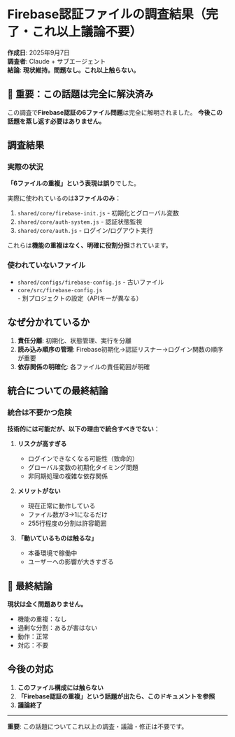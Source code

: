 # Firebase認証ファイルの調査結果（完了・これ以上議論不要）

**作成日**: 2025年9月7日  
**調査者**: Claude + サブエージェント  
**結論**: **現状維持。問題なし。これ以上触らない。**

## 🚨 重要：この話題は完全に解決済み

この調査で**Firebase認証の6ファイル問題**は完全に解明されました。
**今後この話題を蒸し返す必要はありません。**

## 調査結果

### 実際の状況

**「6ファイルの重複」という表現は誤り**でした。

実際に使われているのは**3ファイルのみ**：
1. `shared/core/firebase-init.js` - 初期化とグローバル変数
2. `shared/core/auth-system.js` - 認証状態監視  
3. `shared/core/auth.js` - ログイン/ログアウト実行

これらは**機能の重複はなく、明確に役割分担**されています。

### 使われていないファイル
- `shared/configs/firebase-config.js` - 古いファイル
- `core/src/firebase-config.js` - 別プロジェクトの設定（APIキーが異なる）

## なぜ分かれているか

1. **責任分離**: 初期化、状態管理、実行を分離
2. **読み込み順序の管理**: Firebase初期化→認証リスナー→ログイン関数の順序が重要
3. **依存関係の明確化**: 各ファイルの責任範囲が明確

## 統合についての最終結論

### 統合は不要かつ危険

**技術的には可能だが、以下の理由で統合すべきでない**：

1. **リスクが高すぎる**
   - ログインできなくなる可能性（致命的）
   - グローバル変数の初期化タイミング問題
   - 非同期処理の複雑な依存関係

2. **メリットがない**
   - 現在正常に動作している
   - ファイル数が3→1になるだけ
   - 255行程度の分割は許容範囲

3. **「動いているものは触るな」**
   - 本番環境で稼働中
   - ユーザーへの影響が大きすぎる

## 🎯 最終結論

**現状は全く問題ありません。**

- 機能の重複：なし
- 過剰な分割：あるが害はない  
- 動作：正常
- 対応：不要

## 今後の対応

1. **このファイル構成には触らない**
2. **「Firebase認証の重複」という話題が出たら、このドキュメントを参照**
3. **議論終了**

---

**重要**: この話題についてこれ以上の調査・議論・修正は不要です。